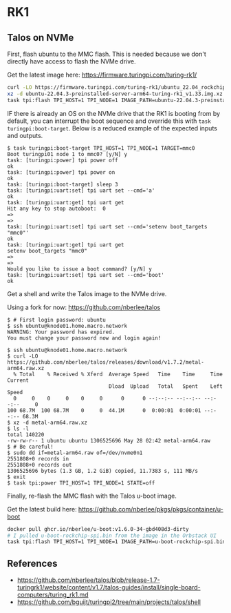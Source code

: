 # RK1

## Talos on NVMe

First, flash ubuntu to the MMC flash. This is needed because we don't directly have access to flash the NVMe drive.

Get the latest image here: https://firmware.turingpi.com/turing-rk1/

```sh
curl -LO https://firmware.turingpi.com/turing-rk1/ubuntu_22.04_rockchip_linux/v1.33/ubuntu-22.04.3-preinstalled-server-arm64-turing-rk1_v1.33.img.xz
xz -d ubuntu-22.04.3-preinstalled-server-arm64-turing-rk1_v1.33.img.xz
task tpi:flash TPI_HOST=1 TPI_NODE=1 IMAGE_PATH=ubuntu-22.04.3-preinstalled-server-arm64-turing-rk1_v1.33.img
```

IF there is already an OS on the NVMe drive that the RK1 is booting from by default, you can interrupt the boot sequence and override this with `task turingpi:boot-target`. Below is a reduced example of the expected inputs and outputs.

```console
$ task turingpi:boot-target TPI_HOST=1 TPI_NODE=1 TARGET=mmc0
Boot turingpi01 node 1 to mmc0? [y/N] y
task: [turingpi:power] tpi power off
ok
task: [turingpi:power] tpi power on
ok
task: [turingpi:boot-target] sleep 3
task: [turingpi:uart:set] tpi uart set --cmd='a'
ok
task: [turingpi:uart:get] tpi uart get
Hit any key to stop autoboot:  0
=>
=>
task: [turingpi:uart:set] tpi uart set --cmd='setenv boot_targets "mmc0"'
ok
task: [turingpi:uart:get] tpi uart get
setenv boot_targets "mmc0"
=>
=>
Would you like to issue a boot command? [y/N] y
task: [turingpi:uart:set] tpi uart set --cmd='boot'
ok
```

Get a shell and write the Talos image to the NVMe drive.

Using a fork for now: https://github.com/nberlee/talos

```console
$ # First login password: ubuntu
$ ssh ubuntu@knode01.home.macro.network
WARNING: Your password has expired.
You must change your password now and login again!

$ ssh ubuntu@knode01.home.macro.network
$ curl -LO https://github.com/nberlee/talos/releases/download/v1.7.2/metal-arm64.raw.xz
  % Total    % Received % Xferd  Average Speed   Time    Time     Time  Current
                                 Dload  Upload   Total   Spent    Left  Speed
  0     0    0     0    0     0      0      0 --:--:-- --:--:-- --:--:--     0
100 68.7M  100 68.7M    0     0  44.1M      0  0:00:01  0:00:01 --:--:-- 68.3M
$ xz -d metal-arm64.raw.xz
$ ls -l
total 140220
-rw-rw-r-- 1 ubuntu ubuntu 1306525696 May 28 02:42 metal-arm64.raw
$ # Be careful!
$ sudo dd if=metal-arm64.raw of=/dev/nvme0n1
2551808+0 records in
2551808+0 records out
1306525696 bytes (1.3 GB, 1.2 GiB) copied, 11.7383 s, 111 MB/s
$ exit
$ task tpi:power TPI_HOST=1 TPI_NODE=1 STATE=off
```

Finally, re-flash the MMC flash with the Talos u-boot image.

Get the latest build here: https://github.com/nberlee/pkgs/pkgs/container/u-boot

```sh
docker pull ghcr.io/nberlee/u-boot:v1.6.0-34-gbd408d3-dirty
# I pulled u-boot-rockchip-spi.bin from the image in the Orbstack UI
task tpi:flash TPI_HOST=1 TPI_NODE=1 IMAGE_PATH=u-boot-rockchip-spi.bin
```

## References

- https://github.com/nberlee/talos/blob/release-1.7-turingrk1/website/content/v1.7/talos-guides/install/single-board-computers/turing_rk1.md
- https://github.com/bguijt/turingpi2/tree/main/projects/talos/shell
